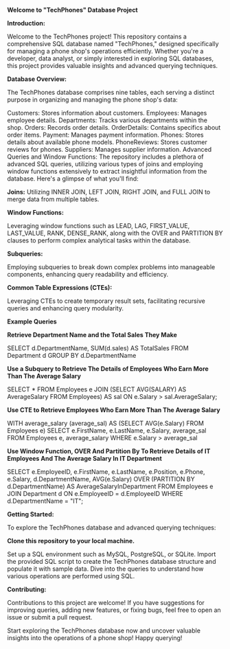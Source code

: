 **Welcome to "TechPhones" Database Project**

**Introduction:**

Welcome to the TechPhones project! This repository contains a comprehensive SQL database named "TechPhones," designed specifically for managing a phone shop's operations efficiently. Whether you're a developer, data analyst, or simply interested in exploring SQL databases, this project provides valuable insights and advanced querying techniques.

**Database Overview:**

The TechPhones database comprises nine tables, each serving a distinct purpose in organizing and managing the phone shop's data:

Customers: Stores information about customers.
Employees: Manages employee details.
Departments: Tracks various departments within the shop.
Orders: Records order details.
OrderDetails: Contains specifics about order items.
Payment: Manages payment information.
Phones: Stores details about available phone models.
PhoneReviews: Stores customer reviews for phones.
Suppliers: Manages supplier information.
Advanced Queries and Window Functions:
The repository includes a plethora of advanced SQL queries, utilizing various types of joins and employing window functions extensively to extract insightful information from the database. Here's a glimpse of what you'll find:

**Joins:**
Utilizing INNER JOIN, LEFT JOIN, RIGHT JOIN, and FULL JOIN to merge data from multiple tables.

**Window Functions:** 

Leveraging window functions such as LEAD, LAG, FIRST_VALUE, LAST_VALUE, RANK, DENSE_RANK, along with the OVER and PARTITION BY clauses to perform complex analytical tasks within the database.

**Subqueries:** 

Employing subqueries to break down complex problems into manageable components, enhancing query readability and efficiency.

**Common Table Expressions (CTEs):**

Leveraging CTEs to create temporary result sets, facilitating recursive queries and enhancing query modularity.



**Example Queries**


**Retrieve Department Name and the Total Sales They Make**

SELECT
    d.DepartmentName,
    SUM(d.sales) AS TotalSales
FROM
	Department d
GROUP BY
    d.DepartmentName


**Use a Subquery to Retrieve The Details of Employees Who Earn More Than The Average Salary**

SELECT *
FROM 
	Employees e
JOIN 
	(SELECT AVG(SALARY) AS AverageSalary 
		FROM Employees) AS sal
		ON e.Salary > sal.AverageSalary;
  

**Use CTE to Retrieve Employees Who Earn More Than The Average Salary**

WITH average_salary (average_sal) AS
	(SELECT AVG(e.Salary) FROM Employees e)
SELECT e.FirstName, e.LastName, e.Salary, average_sal
FROM Employees e, average_salary 
WHERE e.Salary > average_sal


**Use Window Function, OVER And Partition By To Retrieve Details of IT Employees And The Average Salary In IT Department**

SELECT 
    e.EmployeeID,
    e.FirstName,
    e.LastName,
    e.Position,
    e.Phone,
    e.Salary,
    d.DepartmentName,
    AVG(e.Salary) OVER (PARTITION BY d.DepartmentName) AS AverageSalaryInDepartment
FROM 
    Employees e
JOIN 
    Department d ON e.EmployeeID = d.EmployeeID
WHERE 
    d.DepartmentName = "IT";

  
**Getting Started:**

To explore the TechPhones database and advanced querying techniques:

**Clone this repository to your local machine.**

Set up a SQL environment such as MySQL, PostgreSQL, or SQLite.
Import the provided SQL script to create the TechPhones database structure and populate it with sample data.
Dive into the queries to understand how various operations are performed using SQL.

**Contributing:**

Contributions to this project are welcome! If you have suggestions for improving queries, adding new features, or fixing bugs, feel free to open an issue or submit a pull request.


Start exploring the TechPhones database now and uncover valuable insights into the operations of a phone shop! Happy querying!
